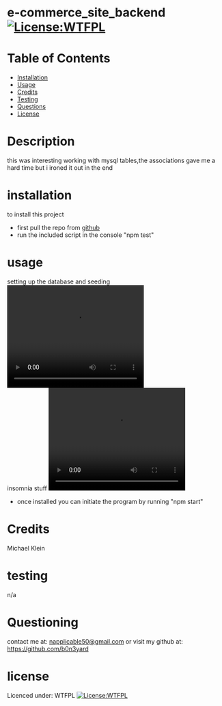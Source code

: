 # e-commerce_site_backend [![License:WTFPL ](https://img.shields.io/badge/License-WTFPL-brightgreen.svg)](http://www.wtfpl.net/about/)
# Table of Contents
- [Installation](#installation)
- [Usage](#usage)
- [Credits](#credits)
- [Testing](#testing)
- [Questions](#questioning)
- [License](#license)
# Description
this was interesting working with mysql tables,the associations gave me a hard time but i ironed it out in the end  
# installation
to install this project
- first pull the repo from [github](https://github.com/b0n3yard/e-commerce_site_backend)  
- run the included script in the console "npm test" 
# usage  

setting up the database and seeding
<video width='320' height = '240' controls>
        <source src = './module_13_vscode.mp4' type = 'video/mp4'>
    </video>
    <br>
insomnia stuff
<video width='320' height = '240' controls>
        <source src = './module_13_Insomnia.mp4' type = 'video/mp4'>
    </video>
    <br>

- once installed you can initiate the program by running "npm start"
# Credits
Michael Klein
# testing
n/a
# Questioning
contact me at: [napplicable50@gmail.com](mailto:napplicable50@gmail.com)
or visit my github at: https://github.com/b0n3yard
# license
Licenced under:
WTFPL
[![License:WTFPL ](https://img.shields.io/badge/License-WTFPL-brightgreen.svg)](http://www.wtfpl.net/about/)

